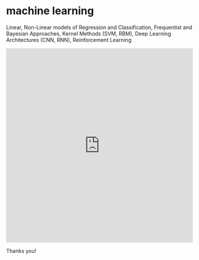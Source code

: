 # machine learning
Linear, Non-Linear models of Regression and Classification, Frequentist and Bayesian Approaches, Kernel Methods (SVM, RBM), Deep Learning Architectures (CNN, RNN), Reinforcement Learning


<iframe id="igraph" scrolling="yes" style="border:none;" seamless="seamless" src="https://jeetendradhall.github.io/machine-learning/visual.html" height="525" width="100%"></iframe>

Thanks you!
